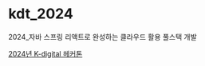 # kdt_2024
2024_자바 스프링 리액트로 완성하는 클라우드 활용 풀스택 개발

[2024년 K-digital 헤커톤](http://k-digitalhackathon.kr/) 
